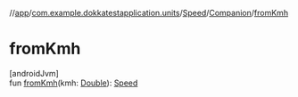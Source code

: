 //[app](../../../../index.md)/[com.example.dokkatestapplication.units](../../index.md)/[Speed](../index.md)/[Companion](index.md)/[fromKmh](from-kmh.md)

# fromKmh

[androidJvm]\
fun [fromKmh](from-kmh.md)(kmh: [Double](https://kotlinlang.org/api/latest/jvm/stdlib/kotlin/-double/index.html)): [Speed](../index.md)
